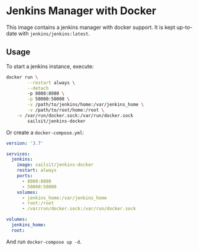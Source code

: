 # Jenkins Manager with Docker

This image contains a jenkins manager with docker support. It is kept up-to-date with `jenkins/jenkins:latest`.

## Usage

To start a jenkins instance, execute:

```bash
docker run \
        --restart always \
        --detach
        -p 8080:8080 \
        -p 50000:50000 \
        -v /path/to/jenkins/home:/var/jenkins_home \
        -v /path/to/root/home:/root \
	-v /var/run/docker.sock:/var/run/docker.sock
        sailsit/jenkins-docker
```

Or create a `docker-compose.yml`:

```yaml
version: '3.7'

services:
  jenkins:
    image: sailsit/jenkins-docker
    restart: always
    ports:
      - 8080:8080
      - 50000:50000
    volumes:
      - jenkins_home:/var/jenkins_home
      - root:/root
      - /var/run/docker.sock:/var/run/docker.sock

volumes:
  jenkins_home:
  root:
```

And run `docker-compose up -d`.

